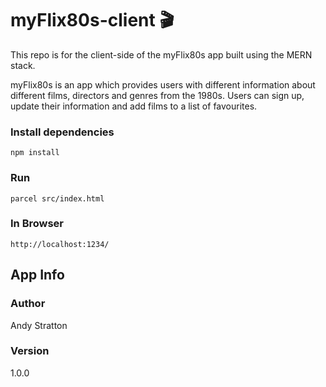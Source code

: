 # myFlix80s-client    :clapper:
This repo is for the client-side of the myFlix80s app built using the MERN stack.

myFlix80s is an app which provides users with different information about different films, directors and genres from the 1980s.  Users can sign up, update their information and add films to a list of favourites.


### Install dependencies
```
npm install
```
### Run
```
parcel src/index.html
```
### In Browser
```
http://localhost:1234/
```
## App Info

### Author
Andy Stratton

### Version
1.0.0
